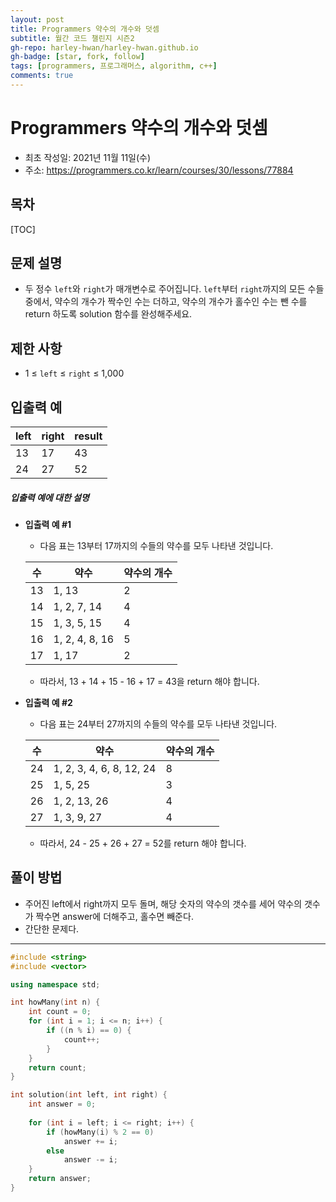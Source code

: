 ```yaml
---
layout: post
title: Programmers 약수의 개수와 덧셈
subtitle: 월간 코드 챌린지 시즌2
gh-repo: harley-hwan/harley-hwan.github.io
gh-badge: [star, fork, follow]
tags: [programmers, 프로그래머스, algorithm, c++]
comments: true
---
```


# Programmers 약수의 개수와 덧셈

- 최초 작성일: 2021년 11월 11일(수)
- 주소: <https://programmers.co.kr/learn/courses/30/lessons/77884>

## 목차

[TOC]

## 문제 설명

- 두 정수 `left`와 `right`가 매개변수로 주어집니다. `left`부터 `right`까지의 모든 수들 중에서, 약수의 개수가 짝수인 수는 더하고, 약수의 개수가 홀수인 수는 뺀 수를 return 하도록 solution 함수를 완성해주세요.

## 제한 사항

- 1 ≤ `left` ≤ `right` ≤ 1,000

## 입출력 예

| left | right | result |
| ---- | ----- | ------ |
| 13   | 17    | 43     |
| 24   | 27    | 52     |

##### **입출력 예에 대한 설명**

- **입출력 예 #1**	

  - 다음 표는 13부터 17까지의 수들의 약수를 모두 나타낸 것입니다.

  | 수   | 약수           | 약수의 개수 |
  | ---- | -------------- | ----------- |
  | 13   | 1, 13          | 2           |
  | 14   | 1, 2, 7, 14    | 4           |
  | 15   | 1, 3, 5, 15    | 4           |
  | 16   | 1, 2, 4, 8, 16 | 5           |
  | 17   | 1, 17          | 2           |

  - 따라서, 13 + 14 + 15 - 16 + 17 = 43을 return 해야 합니다.

- **입출력 예 #2**

  - 다음 표는 24부터 27까지의 수들의 약수를 모두 나타낸 것입니다.

  | 수   | 약수                     | 약수의 개수 |
  | ---- | ------------------------ | ----------- |
  | 24   | 1, 2, 3, 4, 6, 8, 12, 24 | 8           |
  | 25   | 1, 5, 25                 | 3           |
  | 26   | 1, 2, 13, 26             | 4           |
  | 27   | 1, 3, 9, 27              | 4           |

  - 따라서, 24 - 25 + 26 + 27 = 52를 return 해야 합니다.

## 풀이 방법

- 주어진 left에서 right까지 모두 돌며, 해당 숫자의 약수의 갯수를 세어 약수의 갯수가 짝수면 answer에 더해주고, 홀수면 빼준다.
- 간단한 문제다.

---

```c++
#include <string>
#include <vector>

using namespace std;

int howMany(int n) {
    int count = 0;
    for (int i = 1; i <= n; i++) {
        if ((n % i) == 0) {
            count++;
        }
    }
    return count;
}

int solution(int left, int right) {
    int answer = 0;
    
    for (int i = left; i <= right; i++) {
        if (howMany(i) % 2 == 0) 
            answer += i;
        else 
            answer -= i;
    }
    return answer;
}
```